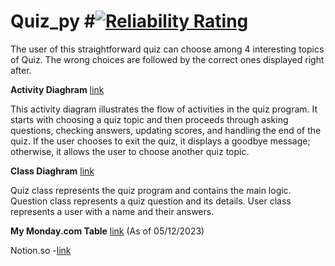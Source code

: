 # Quiz_py #[![Reliability Rating](https://sonarcloud.io/api/project_badges/measure?project=CirilSM_Quiz_py&metric=reliability_rating)](https://sonarcloud.io/summary/new_code?id=CirilSM_Quiz_py)
The user of this straightforward quiz can choose among 4 interesting topics of Quiz. The wrong choices are followed by the correct ones displayed right after.

**Activity Diaghram** [link](https://github.com/CirilSM/Quiz_py/blob/main/Activity%20Diaghram%20(Updated).png)

This activity diagram illustrates the flow of activities in the quiz program. It starts with choosing a quiz topic and then proceeds through asking questions, checking answers, updating scores, and handling the end of the quiz. If the user chooses to exit the quiz, it displays a goodbye message; otherwise, it allows the user to choose another quiz topic.

**Class Diaghram** [link](https://github.com/CirilSM/Quiz_py/blob/main/Class%20Diaghram(updated).png)

Quiz class represents the quiz program and contains the main logic.
Question class represents a quiz question and its details.
User class represents a user with a name and their answers.

**My Monday.com Table** [link](https://github.com/CirilSM/Quiz_py/blob/main/Monday%20com.png) (As of 05/12/2023)

Notion.so -[link](https://wry-lamp-8a7.notion.site/Quiz-Program-7abd1dbe368640649303ea09d23d82cc?pvs=4)


